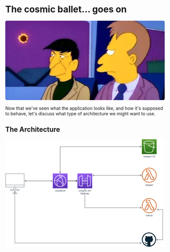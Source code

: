 # The cosmic ballet... goes on

<img width="1080px" height="250px" style="object-fit:cover;border-radius: 5px;" src="images/spock.jpg"/>

Now that we've seen what the application looks like, and how it's supposed to behave, let's discuss what type of architecture we might want to use.

## The Architecture

<img width="1080px" style="object-fit:cover;border-radius: 5px;" src="images/serverless_arch.png"/>
